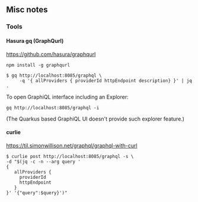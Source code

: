## Misc notes

### Tools

#### Hasura gq (GraphQurl)

<https://github.com/hasura/graphqurl>

```
npm install -g graphqurl

$ gq http://localhost:8085/graphql \
     -q '{ allProviders { providerId httpEndpoint description} }' | jq .
```

To open GraphiQL interface including an Explorer:

```
gq http://localhost:8085/graphql -i
```

(The Quarkus based GraphiQL UI doesn't provide such explorer feature.)

#### curlie

<https://til.simonwillison.net/graphql/graphql-with-curl>

```
$ curlie post http://localhost:8085/graphql -s \
-d "$(jq -c -n --arg query '
{
   allProviders {
     providerId
     httpEndpoint
   }
}' '{"query":$query}')"
```
